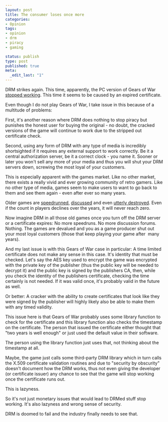 ```yaml
---
layout: post
title: The consumer loses once more
categories:
- Opinion
tags:
- opinion
- drm
- piracy
- gaming

status: publish
type: post
published: true
meta:
  _edit_last: "1"
---
```

DRM strikes again. This time, apparently, the PC version of Gears of War <a href="http://arstechnica.com/gaming/news/2009/01/pc-gears-of-war-drm-causes-title-to-shut-down-starting-today.ars">stopped working</a>. This time it seems to be caused by an expired certificate.

Even though I do not play Gears of War, I take issue in this because of a multitude of problems:

First, it's another reason where DRM does nothing to stop piracy but punishes the honest user for buying the original - no doubt, the cracked versions of the game will continue to work due to the stripped out certificate check.

Second, using any form of DRM with any type of media is incredibly shortsighted if it requires any external support to work correctly. Be it a central authorization server, be it a correct clock - you name it. Sooner or later you won't sell any more of your media and thus you will shut your DRM servers down, screwing the most loyal of your customers.

This is especially apparent with the games market. Like no other market, there exists a really vivid and ever growing community of retro gamers. Like no other type of media, games seem to make users to want to go back to them and see them again - even after ever so many years.

Older games are <a href="http://speeddemosarchive.com/">speedrunned</a>, <a href="http://www.metroid2002.com/">discussed</a> and even <a href="http://tasvideos.org/NewMovies.html">utterly destroyed</a>. Even if the count in players declines over the years, it will never reach zero.

Now imagine DRM in all those old games once you turn off the DRM server or a certificate expires: No more speedruns. No more discussion forums. Nothing. The games are devalued and you as a game producer shut out your most loyal customers (those that keep playing your game after  many years).

And my last issue is with this Gears of War case in particular: A time limited certificate does not make any sense in this case. It's identity that must be checked. Let's say the AES key used to encrypt the game was encrypted with the private key of the publisher (thus the public key will be needed to decrypt it) and the public key is signed by the publishers CA, then, while you check the identity of the publishers certificate, checking the time certainly is not needed. If it was valid once, it's probably valid in the future as well.

Or better: A cracker with the ability to create certificates that look like they were signed by the publisher will highly likely also be able to make them with any timed validity.

This issue here is that Gears of War probably uses some library function to check for the certificate and this library function also checks the timestamp on the certificate. The person that issued the certificate either thought that "two years is well enough" or just used the default value in their software.

The person using the library function just uses that, not thinking about the timestamp at all.

Maybe, the game just calls some third-party DRM library which in turn calls the X.509 certificate validation routines and due to "security by obscurity" doesn't document how the DRM works, thus not even giving the developer (or certificate issuer) any chance to see that the game will stop working once the certificate runs out.

This is lazyness.

So it's not just monetary issues that would lead to DRMed stuff stop working. It's also lazyness and wrong sense of security.

DRM is doomed to fail and the industry finally needs to see that.

